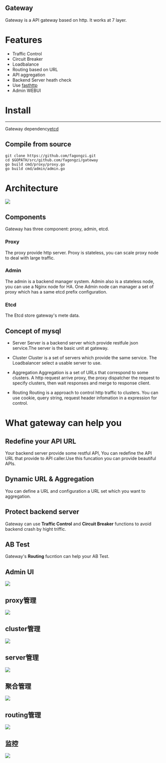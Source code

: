 Gateway
-------
Gateway is a API gateway based on http. It works at 7 layer.

# Features
* Traffic Control
* Circuit Breaker
* Loadbalance
* Routing based on URL
* API aggregation
* Backend Server heath check
* Use [fasthttp](https://github.com/valyala/fasthttp)
* Admin WEBUI

# Install
----
Gateway dependency[etcd](https://github.com/coreos/etcd)

## Compile from source
```
git clone https://github.com/fagongzi.git
cd $GOPATH/src/github.com/fagongzi/gateway
go build cmd/proxy/proxy.go
go build cmd/admin/admin.go
```

# Architecture
![](./images/arch.png)

## Components
Gateway has three component: proxy, admin, etcd.

### Proxy
The proxy provide http server. Proxy is stateless, you can scale proxy node to deal with large traffic.

### Admin 
The admin is a backend manager system. Admin also is a stateless node, you can use a Nginx node for HA. One Admin node can manager a set of proxy which has a same etcd prefix configuration.

### Etcd
The Etcd store gateway's mete data.

## Concept of mysql

* Server
Server is a backend server which provide restfule json service.The server is the basic unit at gateway.

* Cluster
Cluster is a set of servers which provide the same service. The Loadbalancer select a usable server to use.

* Aggregation
Aggregation is a set of URLs that correspond to some clusters. A http request arrive proxy, the proxy dispatcher the request to specify clusters, then wait responses and merge to response client.

* Routing
Routing is a approach to control http traffic to clusters. You can use cookie, query string, request header infomation in a expression for control.

# What gateway can help you
## Redefine your API URL
Your backend server provide some restful API, You can redefine the API URL that provide to API caller.Use this funcation you can provide beautiful APIs.  

## Dynamic URL & Aggregation
You can define a URL and configuration a URL set which you want to aggregation.

## Protect backend server
Gateway can use **Traffic Control** and **Circuit Breaker** functions to avoid backend crash by hight triffic.

## AB Test
Gateway's **Routing** fucntion can help your AB Test.

## Admin UI
![](./images/dashboard.png)

## proxy管理
![](./images/proxy.png)

## cluster管理
![](./images/cluster.png)

## server管理
![](./images/server.png)

## 聚合管理
![](./images/aggregations.png)

## routing管理
![](./images/routing.png)

## 监控
![](./images/metries.png)

